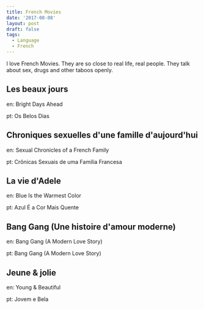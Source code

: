 ```yaml
---
title: French Movies
date: '2017-08-08'
layout: post
draft: false
tags:
  - Language
  - French
---
```


I love French Movies. They are so close to real life,
real people.
They talk about sex, drugs and other taboos openly.

## Les beaux jours
en: Bright Days Ahead

pt: Os Belos Dias

## Chroniques sexuelles d'une famille d'aujourd'hui
en: Sexual Chronicles of a French Family

pt: Crônicas Sexuais de uma Família Francesa

## La vie d'Adele
en: Blue Is the Warmest Color

pt: Azul É a Cor Mais Quente

## Bang Gang (Une histoire d'amour moderne)
en: Bang Gang (A Modern Love Story)

pt: Bang Gang (A Modern Love Story)

## Jeune & jolie
en: Young & Beautiful

pt: Jovem e Bela
